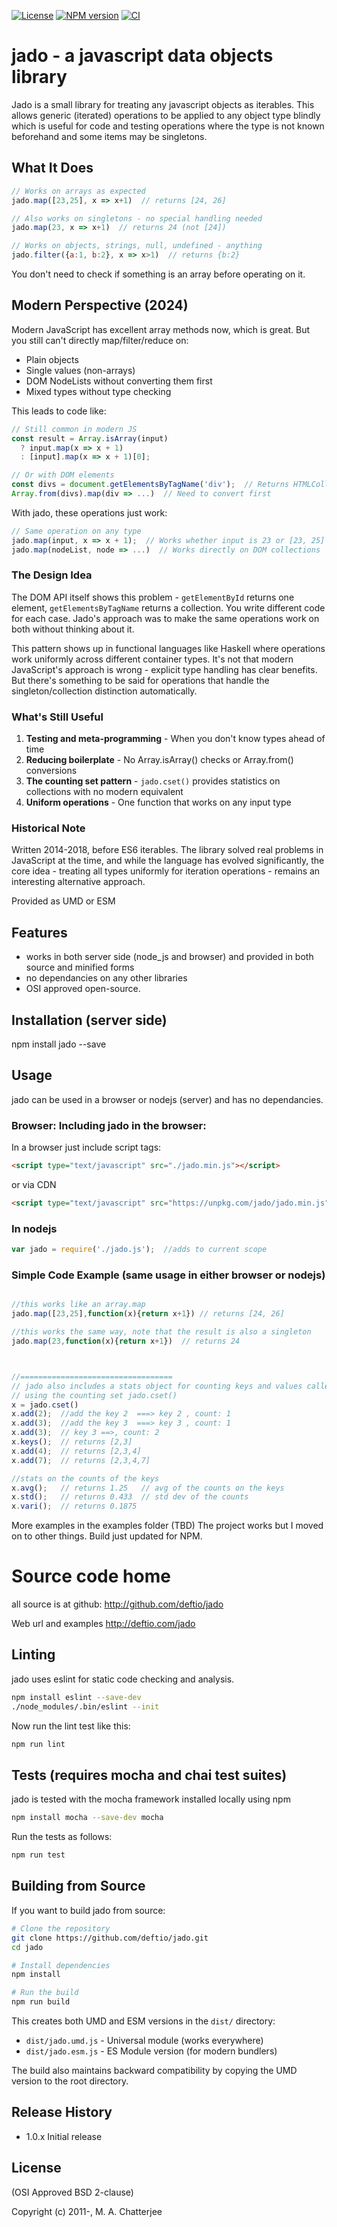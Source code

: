[![License](https://img.shields.io/badge/License-BSD%202--Clause-blue.svg)](https://opensource.org/licenses/BSD-2-Clause)
[![NPM version](https://img.shields.io/npm/v/jado.svg?style=flat-square)](https://www.npmjs.com/package/jado)
[![CI](https://github.com/deftio/jado/actions/workflows/ci.yml/badge.svg)](https://github.com/deftio/jado/actions/workflows/ci.yml)


# jado - a javascript data objects library

Jado is a small library for treating any javascript objects as iterables. This allows generic (iterated) operations to be applied to any object type blindly which is useful for code and testing operations where the type is not known beforehand and some items may be singletons.

## What It Does

```javascript
// Works on arrays as expected
jado.map([23,25], x => x+1)  // returns [24, 26]

// Also works on singletons - no special handling needed
jado.map(23, x => x+1)  // returns 24 (not [24])

// Works on objects, strings, null, undefined - anything
jado.filter({a:1, b:2}, x => x>1)  // returns {b:2}
```

You don't need to check if something is an array before operating on it.

## Modern Perspective (2024)

Modern JavaScript has excellent array methods now, which is great. But you still can't directly map/filter/reduce on:
- Plain objects
- Single values (non-arrays)
- DOM NodeLists without converting them first
- Mixed types without type checking

This leads to code like:
```javascript
// Still common in modern JS
const result = Array.isArray(input) 
  ? input.map(x => x + 1) 
  : [input].map(x => x + 1)[0];

// Or with DOM elements
const divs = document.getElementsByTagName('div');  // Returns HTMLCollection
Array.from(divs).map(div => ...)  // Need to convert first
```

With jado, these operations just work:
```javascript
// Same operation on any type
jado.map(input, x => x + 1);  // Works whether input is 23 or [23, 25]
jado.map(nodeList, node => ...)  // Works directly on DOM collections
```

### The Design Idea

The DOM API itself shows this problem - `getElementById` returns one element, `getElementsByTagName` returns a collection. You write different code for each case. Jado's approach was to make the same operations work on both without thinking about it.

This pattern shows up in functional languages like Haskell where operations work uniformly across different container types. It's not that modern JavaScript's approach is wrong - explicit type handling has clear benefits. But there's something to be said for operations that handle the singleton/collection distinction automatically.

### What's Still Useful

1. **Testing and meta-programming** - When you don't know types ahead of time
2. **Reducing boilerplate** - No Array.isArray() checks or Array.from() conversions
3. **The counting set pattern** - `jado.cset()` provides statistics on collections with no modern equivalent
4. **Uniform operations** - One function that works on any input type

### Historical Note

Written 2014-2018, before ES6 iterables. The library solved real problems in JavaScript at the time, and while the language has evolved significantly, the core idea - treating all types uniformly for iteration operations - remains an interesting alternative approach.

Provided as UMD or ESM


## Features

* works in both server side (node_js and browser) and provided in both source and minified forms
* no dependancies on any other libraries
* OSI approved open-source.  

## Installation (server side)
npm install jado --save 

## Usage
jado can be used in a browser or nodejs (server) and has no dependancies.   

### Browser: Including jado in the browser:
In a browser just include script tags:

```html
<script type="text/javascript" src="./jado.min.js"></script>
```
or via CDN
```html
<script type="text/javascript" src="https://unpkg.com/jado/jado.min.js"></script>
```

### In nodejs 
```javascript
var jado = require('./jado.js');  //adds to current scope
```

### Simple Code Example (same usage in either browser or nodejs)
```javascript

//this works like an array.map
jado.map([23,25],function(x){return x+1}) // returns [24, 26]

//this works the same way, note that the result is also a singleton
jado.map(23,function(x){return x+1})  // returns 24 



//==================================
// jado also includes a stats object for counting keys and values called jado.cset:
// using the counting set jado.cset()
x = jado.cset()
x.add(2);  //add the key 2  ===> key 2 , count: 1
x.add(3);  //add the key 3  ===> key 3 , count: 1
x.add(3);  // key 3 ==>, count: 2
x.keys();  // returns [2,3]
x.add(4);  // returns [2,3,4]
x.add(7);  // returns [2,3,4,7]

//stats on the counts of the keys
x.avg();   // returns 1.25   // avg of the counts on the keys
x.std();   // returns 0.433  // std dev of the counts 
x.vari();  // returns 0.1875


```

More examples in the examples folder (TBD)
The project works but I moved on to other things.  Build just updated for NPM.

# Source code home
all source is at github:
http://github.com/deftio/jado

Web url and examples
http://deftio.com/jado


## Linting 
jado uses eslint for static code checking and analysis.

```bash
npm install eslint --save-dev
./node_modules/.bin/eslint --init

```

Now run the lint test like this:
```bash
npm run lint 
```

## Tests  (requires mocha and chai test suites)  
jado is tested with the mocha framework installed locally using npm

```bash
npm install mocha --save-dev mocha

```

Run the tests as follows:
```bash
npm run test 

```


## Building from Source

If you want to build jado from source:

```bash
# Clone the repository
git clone https://github.com/deftio/jado.git
cd jado

# Install dependencies
npm install

# Run the build
npm run build
```

This creates both UMD and ESM versions in the `dist/` directory:
- `dist/jado.umd.js` - Universal module (works everywhere)
- `dist/jado.esm.js` - ES Module version (for modern bundlers)

The build also maintains backward compatibility by copying the UMD version to the root directory.

## Release History
* 1.0.x Initial release

## License

(OSI Approved BSD 2-clause)

Copyright (c) 2011-, M. A. Chatterjee <deftio at deftio dot com>



